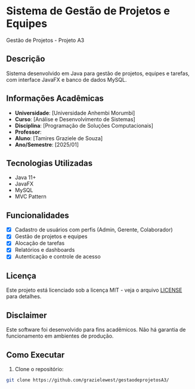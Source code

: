 # Sistema de Gestão de Projetos e Equipes
Gestão de Projetos - Projeto A3

## Descrição
Sistema desenvolvido em Java para gestão de projetos, equipes e tarefas, com interface JavaFX e banco de dados MySQL.

## Informações Acadêmicas
- **Universidade**: [Universidade Anhembi Morumbi]
- **Curso**: [Análise e Desenvolvimento de Sistemas]
- **Disciplina**: [Programação de Soluções Computacionais]
- **Professor**: 
- **Aluno**: [Tamires Graziele de Souza]
- **Ano/Semestre**: [2025/01]

## Tecnologias Utilizadas
- Java 11+
- JavaFX
- MySQL
- MVC Pattern

## Funcionalidades
- [x] Cadastro de usuários com perfis (Admin, Gerente, Colaborador)
- [x] Gestão de projetos e equipes
- [x] Alocação de tarefas
- [x] Relatórios e dashboards
- [x] Autenticação e controle de acesso

## Licença
Este projeto está licenciado sob a licença MIT - veja o arquivo [LICENSE](LICENSE) para detalhes.

## Disclaimer
Este software foi desenvolvido para fins acadêmicos. Não há garantia de funcionamento em ambientes de produção.

## Como Executar
1. Clone o repositório:
```bash
git clone https://github.com/grazielewest/gestaodeprojetosA3/


